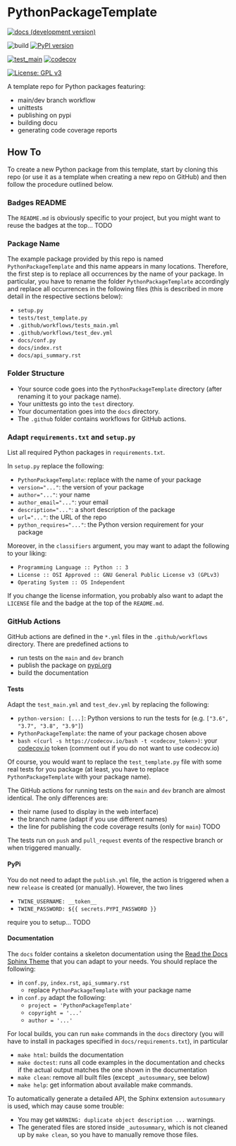 # PythonPackageTemplate

[![docs (development version)](https://img.shields.io/badge/docs-dev-blue.svg)](https://github.com/robert-lieck/PythonPackageTemplate/)

![build](https://github.com/robert-lieck/PythonPackageTemplate/workflows/build/badge.svg)
[![PyPI version](https://badge.fury.io/py/PythonPackageTemplate.svg)](https://badge.fury.io/py/PythonPackageTemplate)

[![test_main](https://github.com/robert-lieck/PythonPackageTemplate/actions/workflows/test_main.yml/badge.svg)](https://github.com/robert-lieck/PythonPackageTemplate/actions/workflows/test_main.yml)
[![codecov](https://codecov.io/gh/robert-lieck/PythonPackageTemplate/branch/main/graph/badge.svg?token=XAUCWNS7II)](https://codecov.io/gh/robert-lieck/PythonPackageTemplate)

[![License: GPL v3](https://img.shields.io/badge/License-GPLv3-blue.svg)](https://www.gnu.org/licenses/gpl-3.0)


A template repo for Python packages featuring:
- main/dev branch workflow
- unittests
- publishing on pypi
- building docu
- generating code coverage reports

## How To

To create a new Python package from this template, start by cloning this repo (or use it as a template when creating a new repo on GitHub) and then follow the procedure outlined below.

### Badges README

The `README.md` is obviously specific to your project, but you might want to reuse the badges at the top... TODO

### Package Name

The example package provided by this repo is named `PythonPackageTemplate` and this name appears in many locations. Therefore, the first step is to replace all occurrences by the name of your package. In particular, you have to rename the folder `PythonPackageTemplate` accordingly and replace all occurrences in the following files (this is described in more detail in the respective sections below):
- `setup.py`
- `tests/test_template.py`
- `.github/workflows/tests_main.yml`
- `.github/workflows/test_dev.yml`
- `docs/conf.py`
- `docs/index.rst`
- `docs/api_summary.rst`

### Folder Structure

* Your source code goes into the `PythonPackageTemplate` directory (after renaming it to your package name).
* Your unittests go into the `test` directory.
* Your documentation goes into the `docs` directory.
* The `.github` folder contains workflows for GitHub actions.

### Adapt `requirements.txt` and `setup.py`

List all required Python packages in `requirements.txt`.

In `setup.py` replace the following:
- `PythonPackageTemplate`: replace with the name of your package
- `version="..."`: the version of your package
- `author="..."`: your name
- `author_email="..."`: your email
- `description="..."`: a short description of the package
- `url="..."`: the URL of the repo
- `python_requires="..."`: the Python version requirement for your package

Moreover, in the `classifiers` argument, you may want to adapt the following to your liking:
- `Programming Language :: Python :: 3`
- `License :: OSI Approved :: GNU General Public License v3 (GPLv3)`
- `Operating System :: OS Independent`

If you change the license information, you probably also want to adapt the `LICENSE` file and the badge at the top of the `README.md`.

### GitHub Actions

GitHub actions are defined in the `*.yml` files in the `.github/workflows` directory. There are predefined actions to
- run tests on the `main` and `dev` branch
- publish the package on [pypi.org](https://pypi.org/)
- build the documentation

#### Tests

Adapt the `test_main.yml` and `test_dev.yml` by replacing the following:
- `python-version: [...]`: Python versions to run the tests for (e.g. `["3.6", "3.7", "3.8", "3.9"]`)
- `PythonPackageTemplate`: the name of your package chosen above
- `bash <(curl -s https://codecov.io/bash -t <codecov_token>)`: your [codecov.io](https://about.codecov.io/) token (comment out if you do not want to use codecov.io)

Of course, you would want to replace the `test_template.py` file with some real tests for you package (at least, you have to replace `PythonPackageTemplate` with your package name).

The GitHub actions for running tests on the `main` and `dev` branch are almost identical. The only differences are:
- their name (used to display in the web interface)
- the branch name (adapt if you use different names)
- the line for publishing the code coverage results (only for `main`) TODO

The tests run on `push` and `pull_request` events of the respective branch or when triggered manually.

#### PyPi

You do not need to adapt the `publish.yml` file, the action is triggered when a new `release` is created (or manually). However, the two lines
- `TWINE_USERNAME: __token__`
- `TWINE_PASSWORD: ${{ secrets.PYPI_PASSWORD }}`

require you to setup... TODO

#### Documentation

The `docs` folder contains a skeleton documentation using the [Read the Docs Sphinx Theme](https://sphinx-rtd-theme.readthedocs.io/en/stable/) that you can adapt to your needs. You should replace the following:
- in `conf.py`, `index.rst`, `api_summary.rst`
  - replace `PythonPackageTemplate` with your package name
- in `conf.py` adapt the following:
  - `project = 'PythonPackageTemplate'`
  - `copyright = '...'`
  - `author = '...'`


For local builds, you can run `make` commands in the `docs` directory (you will have to install in packages specified in `docs/requirements.txt`), in particular
- `make html`: builds the documentation
- `make doctest`: runs all code examples in the documentation and checks if the actual output matches the one shown in the documentation
- `make clean`: remove all built files (except `_autosummary`, see below)
- `make help`: get information about available make commands.

To automatically generate a detailed API, the Sphinx extension `autosummary` is used, which may cause some trouble:
- You may get `WARNING: duplicate object description ...` warnings.
- The generated files are stored inside `_autosummary`, which is not cleaned up by `make clean`, so you have to manually remove those files.